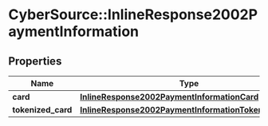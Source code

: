 # CyberSource::InlineResponse2002PaymentInformation

## Properties
Name | Type | Description | Notes
------------ | ------------- | ------------- | -------------
**card** | [**InlineResponse2002PaymentInformationCard**](InlineResponse2002PaymentInformationCard.md) |  | [optional] 
**tokenized_card** | [**InlineResponse2002PaymentInformationTokenizedCard**](InlineResponse2002PaymentInformationTokenizedCard.md) |  | [optional] 


